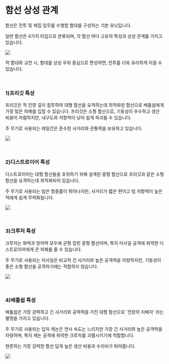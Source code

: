 # 함선 상성 관계

 함선은 전투 및 채집 임무를 수행할 함대를 구성하는 기본 유닛입니다.

일반 함선은 4가지 타입으로 분류되며, 각 함선 마다 고유의 특성과 상성 관계를 가지고 있습니다.

![](http://astrokings.s3.amazonaws.com/html/img/help/201_001shipattribute.png)

적 함대와 교전 시, 함대를 상성 우위 중심으로 편성하면, 전투를 더욱 유리하게 이끌 수 있습니다.

<br>

### 1)프리깃 특성

 프리깃은 적 진영 깊이 침투하여 대형 함선을 요격하는데 최적화된 함선으로 배틀쉽에게 가장 많은 피해를 입힐 수 있습니다. 프리깃은 소형 함선으로, 기동성이 우수하고 생산 비용이 저렴하지만, 내구도와 저항력이 낮아 쉽게 파괴될 수 있습니다. 

주 무기로 사용되는 레일건은 준수한 사거리와 관통력을 보유하고 있습니다.

![](http://astrokings.s3.amazonaws.com/html/img/help/201_002frigate.png)

<br>

### 2)디스트로이어 특성

 디스트로이어는 대형 함선들을 호위하기 위해 설계된 중형 함선으로 프리깃과 같은 소형 함선을 요격하는데 최적화되어 있습니다.

주 무기로 사용되는 빔은 명중률이 뛰어나지만, 사거리가 짧은 편이고 빔 저항력이 높은 적에게 쉽게 무력화됩니다.

![](http://astrokings.s3.amazonaws.com/html/img/help/201_003destroyer.png)

<br>

### 3)크루저 특성

 크루저는 화력과 방어력 모두에 균형 잡힌 중형 함선이며, 특히 미사일 공격에 취약한 디스트로이어에게 큰 피해를 줄 수 있습니다.

주 무기로 사용되는 미사일은 비교적 긴 사거리와 높은 공격력을 자랑하지만, 기동성이 좋은 소형 함선을 공격하기에는 적합하지 않습니다.

![](http://astrokings.s3.amazonaws.com/html/img/help/201_004cruiser.png)

<br>

### 4)배틀쉽 특성

 배틀쉽은 가장 강력하고 긴 사거리와 공력력을 가진 대형 함선으로 '전장의 지배자' 라는 별명을 가지고 있습니다.

주 무기로 사용되는 입자 캐논은 연사 속도는 느리지만 가장 긴 사거리와 높은 공격력을 자랑하며, 특히 캐논 공격에 취약한 크루저를 괴멸시키기에 적합합니다.

현존하는 가장 강력한 함선 답게 높은 생산 비용과 수리비가 뒤따릅니다.

![](http://astrokings.s3.amazonaws.com/html/img/help/201_005battleship.png)